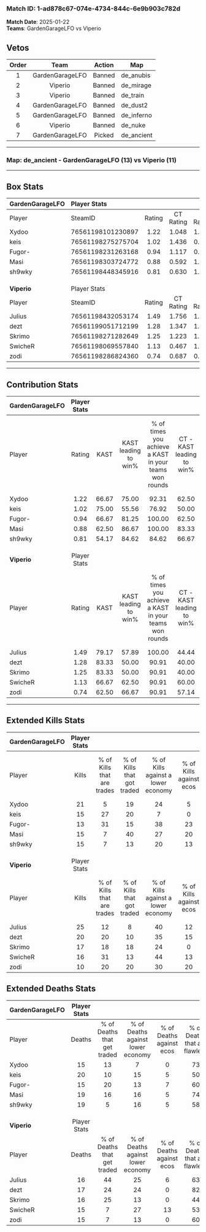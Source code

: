 ### Match ID: 1-ad878c67-074e-4734-844c-6e9b903c782d  
**Match Date**: 2025-01-22  
**Teams**: GardenGarageLFO vs Viperio  

## Vetos  

| Order | Team | Action | Map |
| :---: | :--: | :----: | --- |
| 1 | GardenGarageLFO | Banned | de_anubis |
| 2 | Viperio | Banned | de_mirage |
| 3 | Viperio | Banned | de_train |
| 4 | GardenGarageLFO | Banned | de_dust2 |
| 5 | GardenGarageLFO | Banned | de_inferno |
| 6 | Viperio | Banned | de_nuke |
| 7 | GardenGarageLFO | Picked | de_ancient |

---  

### **Map**: de_ancient - GardenGarageLFO (13) vs Viperio (11)  
---  

## Box Stats  

| **GardenGarageLFO** | Player Stats      |        |           |          |       |      |       |         |        |      |     |
| :- | :- | :-: | :-: | :-: | :-: | :-: | :-: | :-: | :-: | :-: | :-: |
| Player              | SteamID           | Rating | CT Rating | T Rating | KAST  | ADR  | Kills | Assists | Deaths | K/D  | HS% |
| Xydoo               | 76561198101230897 |  1.22  |   1.048   |  1.485   | 66.67 | 74.9 |  21   |    2    |   15   | 1.40 | 28  |
| keis                | 76561198275275704 |  1.02  |   1.436   |  0.716   | 75.00 | 81.9 |  15   |   13    |   20   | 0.75 | 60  |
| Fugor-              | 76561198231263168 |  0.94  |   1.117   |  0.908   | 66.67 | 69.7 |  13   |    9    |   15   | 0.87 | 61  |
| Masi                | 76561198303724772 |  0.88  |   0.592   |  1.299   | 62.50 | 67.4 |  15   |    6    |   19   | 0.79 | 46  |
| sh9wky              | 76561198448345916 |  0.81  |   0.630   |  1.027   | 54.17 | 66.7 |  15   |    4    |   19   | 0.79 | 53  |
|                     |                   |        |           |          |       |      |       |         |        |      |     |
|                     |                   |        |           |          |       |      |       |         |        |      |     |
|                     |                   |        |           |          |       |      |       |         |        |      |     |
| **Viperio**         | Player Stats      |        |           |          |       |      |       |         |        |      |     |
| Player              | SteamID           | Rating | CT Rating | T Rating | KAST  | ADR  | Kills | Assists | Deaths | K/D  | HS% |
| JuIius              | 76561198432053174 |  1.49  |   1.756   |  1.538   | 79.17 | 92.1 |  25   |    3    |   16   | 1.56 | 44  |
| dezt                | 76561199051712199 |  1.28  |   1.347   |  1.388   | 83.33 | 73.5 |  20   |    7    |   17   | 1.18 | 50  |
| Skrimo              | 76561198271282649 |  1.25  |   1.223   |  1.447   | 83.33 | 90.7 |  17   |    7    |   16   | 1.06 | 58  |
| SwicheR             | 76561198069557840 |  1.13  |   0.467   |  1.791   | 66.67 | 93.6 |  16   |    9    |   15   | 1.07 | 50  |
| zodi                | 76561198286824360 |  0.74  |   0.687   |  0.829   | 62.50 | 54.5 |  10   |    4    |   15   | 0.67 | 40  |
---  

## Contribution Stats  

| **GardenGarageLFO** | Player Stats |       |                      |                                                        |                           |                                                             |                          |                                                            |
| :- | :-: | :-: | :-: | :-: | :-: | :-: | :-: | :-: |
| Player              |    Rating    | KAST  | KAST leading to win% | % of times you achieve a KAST in your teams won rounds | CT - KAST leading to win% | CT - % of times you achieve a KAST in your teams won rounds | T - KAST leading to win% | T - % of times you achieve a KAST in your teams won rounds |
| Xydoo               |     1.22     | 66.67 |        75.00         |                         92.31                          |           62.50           |                           100.00                            |          87.50           |                           87.50                            |
| keis                |     1.02     | 75.00 |        55.56         |                         76.92                          |           50.00           |                           100.00                            |          62.50           |                           62.50                            |
| Fugor-              |     0.94     | 66.67 |        81.25         |                         100.00                         |           62.50           |                           100.00                            |          100.00          |                           100.00                           |
| Masi                |     0.88     | 62.50 |        86.67         |                         100.00                         |           83.33           |                           100.00                            |          88.89           |                           100.00                           |
| sh9wky              |     0.81     | 54.17 |        84.62         |                         84.62                          |           66.67           |                            80.00                            |          100.00          |                           87.50                            |
|                     |              |       |                      |                                                        |                           |                                                             |                          |                                                            |
|                     |              |       |                      |                                                        |                           |                                                             |                          |                                                            |
|                     |              |       |                      |                                                        |                           |                                                             |                          |                                                            |
| **Viperio**         | Player Stats |       |                      |                                                        |                           |                                                             |                          |                                                            |
| Player              |    Rating    | KAST  | KAST leading to win% | % of times you achieve a KAST in your teams won rounds | CT - KAST leading to win% | CT - % of times you achieve a KAST in your teams won rounds | T - KAST leading to win% | T - % of times you achieve a KAST in your teams won rounds |
| JuIius              |     1.49     | 79.17 |        57.89         |                         100.00                         |           44.44           |                           100.00                            |          70.00           |                           100.00                           |
| dezt                |     1.28     | 83.33 |        50.00         |                         90.91                          |           40.00           |                           100.00                            |          60.00           |                           85.71                            |
| Skrimo              |     1.25     | 83.33 |        50.00         |                         90.91                          |           40.00           |                           100.00                            |          60.00           |                           85.71                            |
| SwicheR             |     1.13     | 66.67 |        62.50         |                         90.91                          |           60.00           |                            75.00                            |          63.64           |                           100.00                           |
| zodi                |     0.74     | 62.50 |        66.67         |                         90.91                          |           57.14           |                           100.00                            |          75.00           |                           85.71                            |
---  

## Extended Kills Stats  

| **GardenGarageLFO** | Player Stats |                            |                            |                                    |                         |                              |                                 |                                       |                    |           |
| :- | :-: | :-: | :-: | :-: | :-: | :-: | :-: | :-: | :-: | :-: |
| Player              |    Kills     | % of Kills that are trades | % of Kills that got traded | % of Kills against a lower economy | % of Kills against ecos | % of Kills that are flawless | % of Kills that are close duels | % of Kills that are assisted by flash | Pistol Round Kills | AWP Kills |
| Xydoo               |      21      |             5              |             19             |                 24                 |            5            |              71              |                0                |                   0                   |         2          |    15     |
| keis                |      15      |             27             |             20             |                 7                  |            0            |              53              |                7                |                   0                   |         1          |     0     |
| Fugor-              |      13      |             31             |             15             |                 38                 |           23            |              77              |                0                |                   8                   |         2          |     1     |
| Masi                |      15      |             7              |             40             |                 27                 |           20            |              47              |               13                |                  13                   |         1          |     0     |
| sh9wky              |      15      |             7              |             13             |                 20                 |           13            |              47              |                7                |                  13                   |         0          |     0     |
|                     |              |                            |                            |                                    |                         |                              |                                 |                                       |                    |           |
|                     |              |                            |                            |                                    |                         |                              |                                 |                                       |                    |           |
|                     |              |                            |                            |                                    |                         |                              |                                 |                                       |                    |           |
| **Viperio**         | Player Stats |                            |                            |                                    |                         |                              |                                 |                                       |                    |           |
| Player              |    Kills     | % of Kills that are trades | % of Kills that got traded | % of Kills against a lower economy | % of Kills against ecos | % of Kills that are flawless | % of Kills that are close duels | % of Kills that are assisted by flash | Pistol Round Kills | AWP Kills |
| JuIius              |      25      |             12             |             8              |                 40                 |           12            |              64              |                4                |                   4                   |         1          |    11     |
| dezt                |      20      |             20             |             10             |                 35                 |           15            |              65              |                0                |                   0                   |         3          |     0     |
| Skrimo              |      17      |             18             |             18             |                 24                 |            0            |              59              |               12                |                   0                   |         3          |     0     |
| SwicheR             |      16      |             31             |             13             |                 44                 |           13            |              56              |               13                |                   0                   |         1          |     0     |
| zodi                |      10      |             20             |             20             |                 30                 |           20            |              70              |               20                |                  10                   |         1          |     0     |
## Extended Deaths Stats  

| **GardenGarageLFO** | Player Stats |                             |                                   |                          |                               |                            |                           |               |
| :- | :-: | :-: | :-: | :-: | :-: | :-: | :-: | :-: |
| Player              |    Deaths    | % of Deaths that get traded | % of Deaths against lower economy | % of Deaths against ecos | % of Deaths that are flawless | % of Deaths that are close | % of Deaths while blinded | Deaths to AWP |
| Xydoo               |      15      |             13              |                 7                 |            0             |              73               |             7              |             7             |       2       |
| keis                |      20      |             10              |                15                 |            5             |              50               |             15             |             0             |       1       |
| Fugor-              |      15      |             20              |                13                 |            7             |              60               |             7              |             0             |       2       |
| Masi                |      19      |             16              |                16                 |            5             |              74               |             0              |             0             |       3       |
| sh9wky              |      19      |              5              |                16                 |            5             |              58               |             11             |             5             |       3       |
|                     |              |                             |                                   |                          |                               |                            |                           |               |
|                     |              |                             |                                   |                          |                               |                            |                           |               |
|                     |              |                             |                                   |                          |                               |                            |                           |               |
| **Viperio**         | Player Stats |                             |                                   |                          |                               |                            |                           |               |
| Player              |    Deaths    | % of Deaths that get traded | % of Deaths against lower economy | % of Deaths against ecos | % of Deaths that are flawless | % of Deaths that are close | % of Deaths while blinded | Deaths to AWP |
| JuIius              |      16      |             44              |                25                 |            6             |              63               |             0              |             6             |       4       |
| dezt                |      17      |             24              |                24                 |            0             |              82               |             0              |             6             |       6       |
| Skrimo              |      16      |             25              |                13                 |            0             |              44               |             13             |            13             |       2       |
| SwicheR             |      15      |              7              |                27                 |            13            |              53               |             13             |             7             |       2       |
| zodi                |      15      |              7              |                13                 |            0             |              60               |             0              |             0             |       2       |

